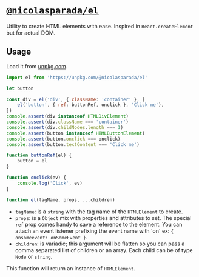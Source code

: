 # [`@nicolasparada/el`](https://npm.im/@nicolasparada/el)

Utility to create HTML elements with ease. Inspired in `React.createElement` but for actual DOM.

## Usage

Load it from [unpkg.com](https://unpkg.com/@nicolasparada/el).

```js
import el from 'https://unpkg.com/@nicolasparada/el'

let button

const div = el('div', { className: 'container' }, [
    el('button', { ref: buttonRef, onclick }, 'Click me'),
])
console.assert(div instanceof HTMLDivElement)
console.assert(div.className === 'container')
console.assert(div.childNodes.length === 1)
console.assert(button instanceof HTMLButtonElement)
console.assert(button.onclick === onclick)
console.assert(button.textContent === 'Click me')

function buttonRef(el) {
    button = el
}

function onclick(ev) {
    console.log('Click', ev)
}
```

```js
function el(tagName, props, ...children)
```

- `tagName`: is a `string` with the tag name of the `HTMLElement` to create.
- `props`: is a `Object` mix with properties and attributes to set. The special `ref` prop comes handy to save a reference to the element. You can attach an event listener prefixing the event name with 'on' ex: `{ onsomeevent: onSomeEvent }`.
- `children`: is variadic; this argument will be flatten so you can pass a comma separated list of children or an array. Each child can be of type `Node` or `string`.

This function will return an instance of `HTMLElement`.
